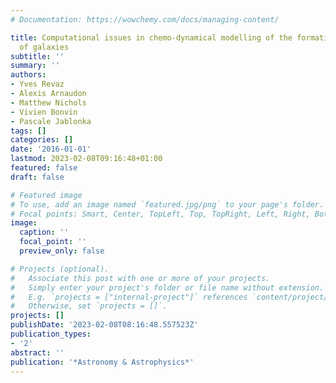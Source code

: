 ```yaml
---
# Documentation: https://wowchemy.com/docs/managing-content/

title: Computational issues in chemo-dynamical modelling of the formation and evolution
  of galaxies
subtitle: ''
summary: ''
authors:
- Yves Revaz
- Alexis Arnaudon
- Matthew Nichols
- Vivien Bonvin
- Pascale Jablonka
tags: []
categories: []
date: '2016-01-01'
lastmod: 2023-02-08T09:16:48+01:00
featured: false
draft: false

# Featured image
# To use, add an image named `featured.jpg/png` to your page's folder.
# Focal points: Smart, Center, TopLeft, Top, TopRight, Left, Right, BottomLeft, Bottom, BottomRight.
image:
  caption: ''
  focal_point: ''
  preview_only: false

# Projects (optional).
#   Associate this post with one or more of your projects.
#   Simply enter your project's folder or file name without extension.
#   E.g. `projects = ["internal-project"]` references `content/project/deep-learning/index.md`.
#   Otherwise, set `projects = []`.
projects: []
publishDate: '2023-02-08T08:16:48.557523Z'
publication_types:
- '2'
abstract: ''
publication: '*Astronomy & Astrophysics*'
---
```

